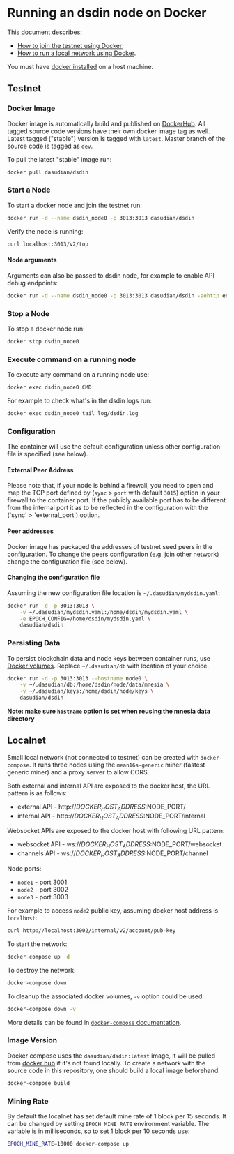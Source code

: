 # Running an dsdin node on Docker

This document describes:
* [How to join the testnet using Docker](#testnet);
* [How to run a local network using Docker](#localnet).

You must have [docker installed](https://docs.docker.com/engine/installation/) on a host machine.

## Testnet

### Docker Image

Docker image is automatically build and published on [DockerHub](https://hub.docker.com/r/dasudian/dsdin/). All tagged source code versions have their own docker image tag as well. Latest tagged ("stable") version is tagged with `latest`.
Master branch of the source code is tagged as `dev`.

To pull the latest "stable" image run:
```bash
docker pull dasudian/dsdin
```

### Start a Node

To start a docker node and join the testnet run:
```bash
docker run -d --name dsdin_node0 -p 3013:3013 dasudian/dsdin
```

Verify the node is running:
```bash
curl localhost:3013/v2/top
```

#### Node arguments

Arguments can also be passed to dsdin node, for example to enable API debug endpoints:
```bash
docker run -d --name dsdin_node0 -p 3013:3013 dasudian/dsdin -aehttp enable_debug_endpoints true
```

### Stop a Node

To stop a docker node run:
```bash
docker stop dsdin_node0
```

### Execute command on a running node

To execute any command on a running node use:
```bash
docker exec dsdin_node0 CMD
```

For example to check what's in the dsdin logs run:
```bash
docker exec dsdin_node0 tail log/dsdin.log
```

### Configuration

The container will use the default configuration unless other configuration file is specified (see below).

#### External Peer Address

Please note that, if your node is behind a firewall, you need to open and map the TCP port defined by (`sync` > `port` with default `3015`) option in your firewall to the container port.
If the publicly available port has to be different from the internal port it as to be reflected in the configuration with the ('sync' > 'external_port') option.

#### Peer addresses

Docker image has packaged the addresses of testnet seed peers in the configuration. To change the peers configuration (e.g. join other network) change the configuration file (see below).

#### Changing the configuration file

Assuming the new configuration file location is `~/.dasudian/mydsdin.yaml`:

```bash
docker run -d -p 3013:3013 \
    -v ~/.dasudian/mydsdin.yaml:/home/dsdin/mydsdin.yaml \
    -e EPOCH_CONFIG=/home/dsdin/mydsdin.yaml \
    dasudian/dsdin
```

### Persisting Data

To persist blockchain data and node keys between container runs, use [Docker volumes](https://docs.docker.com/engine/admin/volumes/volumes/). Replace `~/.dasudian/db` with location of your choice.


```bash
docker run -d -p 3013:3013 --hostname node0 \
    -v ~/.dasudian/db:/home/dsdin/node/data/mnesia \
    -v ~/.dasudian/keys:/home/dsdin/node/keys \
    dasudian/dsdin
```

**Note: make sure `hostname` option is set when reusing the mnesia data directory**

## Localnet

Small local network (not connected to testnet) can be created with `docker-compose`.
It runs three nodes using the `mean16s-generic` miner (fastest generic miner) and a proxy server to allow CORS.

Both external and internal API are exposed to the docker host, the URL pattern is as follows:
- external API - http://$DOCKER_HOST_ADDRESS:$NODE_PORT/
- internal API - http://$DOCKER_HOST_ADDRESS:$NODE_PORT/internal

Websocket APIs are exposed to the docker host with following URL pattern:
- websocket API - ws://$DOCKER_HOST_ADDRESS:$NODE_PORT/websocket
- channels API - ws://$DOCKER_HOST_ADDRESS:$NODE_PORT/channel

Node ports:
- `node1` - port 3001
- `node2` - port 3002
- `node3` - port 3003

For example to access `node2` public key, assuming docker host address is `localhost`:

```bash
curl http://localhost:3002/internal/v2/account/pub-key
```

To start the network:

```bash
docker-compose up -d
```

To destroy the network:

```bash
docker-compose down
```

To cleanup the associated docker volumes, `-v` option could be used:

```bash
docker-compose down -v
```

More details can be found in [`docker-compose` documentation](https://docs.docker.com/compose/reference/).

### Image Version

Docker compose uses the `dasudian/dsdin:latest` image, it will be pulled from [docker hub](https://hub.docker.com/r/dasudian/dsdin/) if it's not found locally.
To create a network with the source code in this repository, one should build a local image beforehand:

```bash
docker-compose build
```

### Mining Rate

By default the localnet has set default mine rate of 1 block per 15 seconds.
It can be changed by setting `EPOCH_MINE_RATE` environment variable.
The variable is in milliseconds, so to set 1 block per 10 seconds use:

```bash
EPOCH_MINE_RATE=10000 docker-compose up
```
